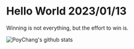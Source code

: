 # Hello World 2023/01/13

Winning is not everything, but the effort to win is.

![PoyChang's github stats](https://github-readme-stats.vercel.app/api?username=poychang&show_icons=true&theme=dracula)
